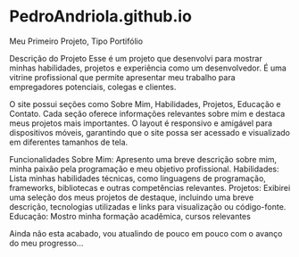 # PedroAndriola.github.io
 Meu Primeiro Projeto, Tipo Portifólio

 Descrição do Projeto
Esse é um projeto que desenvolvi para mostrar minhas habilidades, projetos e experiência como um desenvolvedor. É uma vitrine profissional que permite apresentar meu trabalho para empregadores potenciais, colegas e clientes.

O site possui seções como Sobre Mim, Habilidades, Projetos, Educação e Contato. Cada seção oferece informações relevantes sobre mim e destaca meus projetos mais importantes. O layout é responsivo e amigável para dispositivos móveis, garantindo que o site possa ser acessado e visualizado em diferentes tamanhos de tela.

Funcionalidades
Sobre Mim: Apresento uma breve descrição sobre mim, minha paixão pela programação e meu objetivo profissional.
Habilidades: Lista minhas habilidades técnicas, como linguagens de programação, frameworks, bibliotecas e outras competências relevantes.
Projetos: Exibirei uma seleção dos meus projetos de destaque, incluindo uma breve descrição, tecnologias utilizadas e links para visualização ou código-fonte.
Educação: Mostro minha formação acadêmica, cursos relevantes

Ainda não esta acabado, vou atualindo de pouco em pouco com o avanço do meu progresso...
